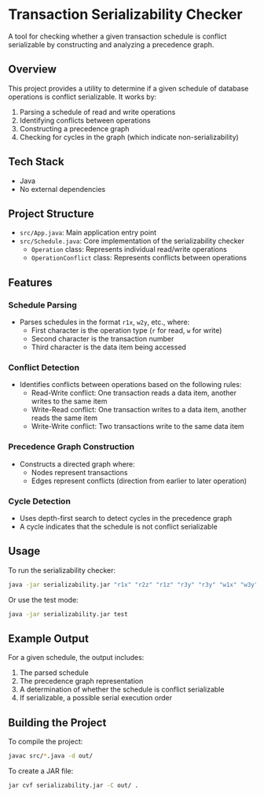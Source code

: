 # Transaction Serializability Checker

A tool for checking whether a given transaction schedule is conflict serializable by constructing and analyzing a precedence graph.

## Overview

This project provides a utility to determine if a given schedule of database operations is conflict serializable. It works by:
1. Parsing a schedule of read and write operations
2. Identifying conflicts between operations
3. Constructing a precedence graph
4. Checking for cycles in the graph (which indicate non-serializability)

## Tech Stack

- Java
- No external dependencies

## Project Structure

- `src/App.java`: Main application entry point
- `src/Schedule.java`: Core implementation of the serializability checker
  - `Operation` class: Represents individual read/write operations
  - `OperationConflict` class: Represents conflicts between operations

## Features

### Schedule Parsing

- Parses schedules in the format `r1x`, `w2y`, etc., where:
  - First character is the operation type (`r` for read, `w` for write)
  - Second character is the transaction number
  - Third character is the data item being accessed

### Conflict Detection

- Identifies conflicts between operations based on the following rules:
  - Read-Write conflict: One transaction reads a data item, another writes to the same item
  - Write-Read conflict: One transaction writes to a data item, another reads the same item
  - Write-Write conflict: Two transactions write to the same data item

### Precedence Graph Construction

- Constructs a directed graph where:
  - Nodes represent transactions
  - Edges represent conflicts (direction from earlier to later operation)

### Cycle Detection

- Uses depth-first search to detect cycles in the precedence graph
- A cycle indicates that the schedule is not conflict serializable

## Usage

To run the serializability checker:

```bash
java -jar serializability.jar "r1x" "r2z" "r1z" "r3y" "r3y" "w1x" "w3y" "r2y" "w2z" "w2y"
```

Or use the test mode:

```bash
java -jar serializability.jar test
```

## Example Output

For a given schedule, the output includes:
1. The parsed schedule
2. The precedence graph representation
3. A determination of whether the schedule is conflict serializable
4. If serializable, a possible serial execution order

## Building the Project

To compile the project:

```bash
javac src/*.java -d out/
```

To create a JAR file:

```bash
jar cvf serializability.jar -C out/ .
```
